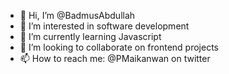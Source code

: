 - 👋 Hi, I’m @BadmusAbdullah
- 👀 I’m interested in software development
- 🌱 I’m currently learning Javascript
- 💞️ I’m looking to collaborate on frontend projects
- 📫 How to reach me: @PMaikanwan on twitter

<!---
BadmusAbdullah/BadmusAbdullah is a ✨ special ✨ repository because its `README.md` (this file) appears on your GitHub profile.
You can click the Preview link to take a look at your changes.
--->
